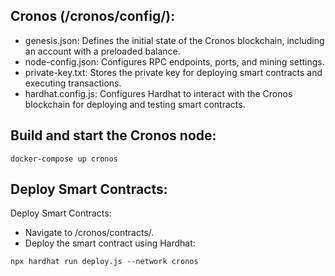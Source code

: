## **Cronos (/cronos/config/):**

- genesis.json: Defines the initial state of the Cronos blockchain, including an account with a preloaded balance.
- node-config.json: Configures RPC endpoints, ports, and mining settings.
- private-key.txt: Stores the private key for deploying smart contracts and executing transactions.
- hardhat.config.js: Configures Hardhat to interact with the Cronos blockchain for deploying and testing smart contracts.

## **Build and start the Cronos node:**

```
docker-compose up cronos
```

## **Deploy Smart Contracts:**

Deploy Smart Contracts:

- Navigate to /cronos/contracts/.
- Deploy the smart contract using Hardhat:

```
npx hardhat run deploy.js --network cronos
```
